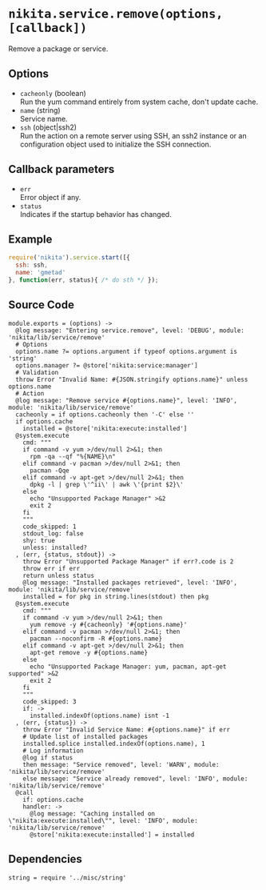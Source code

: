 
# `nikita.service.remove(options, [callback])`

Remove a package or service.

## Options

* `cacheonly` (boolean)   
  Run the yum command entirely from system cache, don't update cache.   
* `name` (string)   
  Service name.   
* `ssh` (object|ssh2)   
  Run the action on a remote server using SSH, an ssh2 instance or an
  configuration object used to initialize the SSH connection.   

## Callback parameters

* `err`   
  Error object if any.   
* `status`   
  Indicates if the startup behavior has changed.   

## Example

```js
require('nikita').service.start([{
  ssh: ssh,
  name: 'gmetad'
}, function(err, status){ /* do sth */ });
```

## Source Code

    module.exports = (options) ->
      @log message: "Entering service.remove", level: 'DEBUG', module: 'nikita/lib/service/remove'
      # Options
      options.name ?= options.argument if typeof options.argument is 'string'
      options.manager ?= @store['nikita:service:manager']
      # Validation
      throw Error "Invalid Name: #{JSON.stringify options.name}" unless options.name
      # Action
      @log message: "Remove service #{options.name}", level: 'INFO', module: 'nikita/lib/service/remove'
      cacheonly = if options.cacheonly then '-C' else ''
      if options.cache
        installed = @store['nikita:execute:installed']
      @system.execute
        cmd: """
        if command -v yum >/dev/null 2>&1; then
          rpm -qa --qf "%{NAME}\n"
        elif command -v pacman >/dev/null 2>&1; then
          pacman -Qqe
        elif command -v apt-get >/dev/null 2>&1; then
          dpkg -l | grep \'^ii\' | awk \'{print $2}\'
        else
          echo "Unsupported Package Manager" >&2
          exit 2
        fi
        """
        code_skipped: 1
        stdout_log: false
        shy: true
        unless: installed?
      , (err, {status, stdout}) ->
        throw Error "Unsupported Package Manager" if err?.code is 2
        throw err if err
        return unless status
        @log message: "Installed packages retrieved", level: 'INFO', module: 'nikita/lib/service/remove'
        installed = for pkg in string.lines(stdout) then pkg
      @system.execute
        cmd: """
        if command -v yum >/dev/null 2>&1; then
          yum remove -y #{cacheonly} '#{options.name}'
        elif command -v pacman >/dev/null 2>&1; then
          pacman --noconfirm -R #{options.name}
        elif command -v apt-get >/dev/null 2>&1; then
          apt-get remove -y #{options.name}
        else
          echo "Unsupported Package Manager: yum, pacman, apt-get supported" >&2
          exit 2
        fi
        """
        code_skipped: 3
        if: ->
          installed.indexOf(options.name) isnt -1 
      , (err, {status}) ->
        throw Error "Invalid Service Name: #{options.name}" if err
        # Update list of installed packages
        installed.splice installed.indexOf(options.name), 1
        # Log information
        @log if status
        then message: "Service removed", level: 'WARN', module: 'nikita/lib/service/remove'
        else message: "Service already removed", level: 'INFO', module: 'nikita/lib/service/remove'
      @call
        if: options.cache
        handler: ->
          @log message: "Caching installed on \"nikita:execute:installed\"", level: 'INFO', module: 'nikita/lib/service/remove'
          @store['nikita:execute:installed'] = installed

## Dependencies

    string = require '../misc/string'
